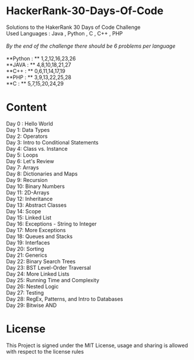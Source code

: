 # HackerRank-30-Days-Of-Code
Solutions to the HakerRank 30 Days of Code Challenge <br />
Used Languages : Java , Python , C , C++ , PHP <br /><br />
*By the end of the challenge there should be 6 problems per language*
<br /><br />
**Python : ** 1,2,12,16,23,26<br />
**JAVA : ** 4,8,10,18,21,27<br />
**C++ :  ** 0,6,11,14,17,19<br />
**PHP : ** 3,9,13,22,25,28<br />
**C : ** 5,7,15,20,24,29<br />

# Content

Day 0 : Hello World <br />
Day 1: Data Types <br />
Day 2: Operators <br />
Day 3: Intro to Conditional Statements <br />
Day 4: Class vs. Instance <br />
Day 5: Loops <br />
Day 6: Let's Review <br />
Day 7: Arrays <br />
Day 8: Dictionaries and Maps <br />
Day 9: Recursion <br />
Day 10: Binary Numbers <br />
Day 11: 2D-Arrays <br />
Day 12: Inheritance <br />
Day 13: Abstract Classes <br />
Day 14: Scope <br />
Day 15: Linked List <br />
Day 16: Exceptions - String to Integer <br />
Day 17: More Exceptions <br />
Day 18: Queues and Stacks <br />
Day 19: Interfaces <br />
Day 20: Sorting <br />
Day 21: Generics <br />
Day 22: Binary Search Trees <br />
Day 23: BST Level-Order Traversal <br />
Day 24: More Linked Lists <br />
Day 25: Running Time and Complexity <br />
Day 26: Nested Logic <br />
Day 27: Testing <br />
Day 28: RegEx, Patterns, and Intro to Databases <br />
Day 29: Bitwise AND <br />

# License

This Project is signed under the MIT License, usage and sharing is allowed with respect to the license rules

